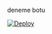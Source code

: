 deneme botu

[![Deploy](https://www.herokucdn.com/deploy/button.svg)](https://www.heroku.com/deploy?template=https://github.com/gitaristbey/denemelikbot)